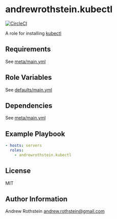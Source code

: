 andrewrothstein.kubectl
=======================
[![CircleCI](https://circleci.com/gh/andrewrothstein/ansible-kubectl.svg?style=svg)](https://circleci.com/gh/andrewrothstein/ansible-kubectl)

A role for installing [kubectl](http://kubernetes.io/docs/user-guide/prereqs/)

Requirements
------------

See [meta/main.yml](meta/main.yml)

Role Variables
--------------

See [defaults/main.yml](defaults/main.yml)

Dependencies
------------

See [meta/main.yml](meta/main.yml)

Example Playbook
----------------
```yml
- hosts: servers
  roles:
    - andrewrothstein.kubectl
```

License
-------

MIT

Author Information
------------------

Andrew Rothstein <andrew.rothstein@gmail.com>
